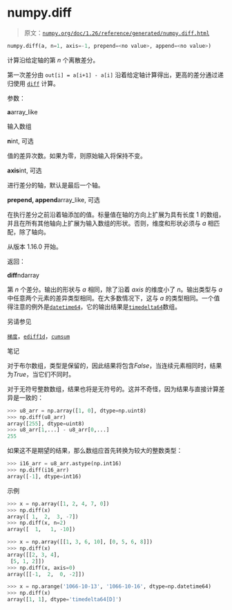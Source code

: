 # numpy.diff

> 原文：[`numpy.org/doc/1.26/reference/generated/numpy.diff.html`](https://numpy.org/doc/1.26/reference/generated/numpy.diff.html)

```py
numpy.diff(a, n=1, axis=-1, prepend=<no value>, append=<no value>)
```

计算沿给定轴的第 *n* 个离散差分。

第一次差分由 `out[i] = a[i+1] - a[i]` 沿着给定轴计算得出，更高的差分通过递归使用 [`diff`](https://numpy.org/doc/1.26/reference/generated/numpy.diff.html#numpy.diff "numpy.diff") 计算。

参数：

**a**array_like

输入数组

**n**int, 可选

值的差异次数。如果为零，则原始输入将保持不变。

**axis**int, 可选

进行差分的轴，默认是最后一个轴。

**prepend, append**array_like, 可选

在执行差分之前沿着轴添加的值。标量值在轴的方向上扩展为具有长度 1 的数组，并且在所有其他轴向上扩展为输入数组的形状。否则，维度和形状必须与 *a* 相匹配，除了轴向。

从版本 1.16.0 开始。

返回：

**diff**ndarray

第 *n* 个差分。输出的形状与 *a* 相同，除了沿着 *axis* 的维度小了 *n*。输出类型与 *a* 中任意两个元素的差异类型相同。在大多数情况下，这与 *a* 的类型相同。一个值得注意的例外是[`datetime64`](https://numpy.org/doc/1.26/reference/generated/numpy.datetime64.html#numpy.datetime64 "numpy.datetime64")，它的输出结果是[`timedelta64`](https://numpy.org/doc/1.26/reference/generated/numpy.timedelta64.html#numpy.timedelta64 "numpy.timedelta64")数组。

另请参见

[`梯度`](https://numpy.org/doc/1.26/reference/generated/numpy.gradient.html#numpy.gradient "numpy.gradient")，[`ediff1d`](https://numpy.org/doc/1.26/reference/generated/numpy.ediff1d.html#numpy.ediff1d "numpy.ediff1d")，[`cumsum`](https://numpy.org/doc/1.26/reference/generated/numpy.cumsum.html#numpy.cumsum "numpy.cumsum")

笔记

对于布尔数组，类型是保留的，因此结果将包含*False*，当连续元素相同时，结果为*True*，当它们不同时。

对于无符号整数数组，结果也将是无符号的。这并不奇怪，因为结果与直接计算差异是一致的：

```py
>>> u8_arr = np.array([1, 0], dtype=np.uint8)
>>> np.diff(u8_arr)
array([255], dtype=uint8)
>>> u8_arr[1,...] - u8_arr[0,...]
255 
```

如果这不是期望的结果，那么数组应首先转换为较大的整数类型：

```py
>>> i16_arr = u8_arr.astype(np.int16)
>>> np.diff(i16_arr)
array([-1], dtype=int16) 
```

示例

```py
>>> x = np.array([1, 2, 4, 7, 0])
>>> np.diff(x)
array([ 1,  2,  3, -7])
>>> np.diff(x, n=2)
array([  1,   1, -10]) 
```

```py
>>> x = np.array([[1, 3, 6, 10], [0, 5, 6, 8]])
>>> np.diff(x)
array([[2, 3, 4],
 [5, 1, 2]])
>>> np.diff(x, axis=0)
array([[-1,  2,  0, -2]]) 
```

```py
>>> x = np.arange('1066-10-13', '1066-10-16', dtype=np.datetime64)
>>> np.diff(x)
array([1, 1], dtype='timedelta64[D]') 
```
